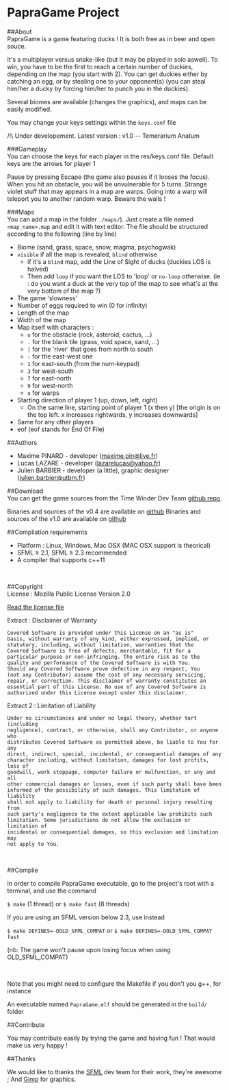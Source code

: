 PapraGame Project
============

##About
<br/>
PapraGame is a game featuring ducks ! It is both free as in beer and open souce.

It's a multiplayer versus snake-like (but it may be played in solo aswell). To win, you have to be the first to reach a certain number of duckies, depending on the map (you start with 2).
You can get duckies either by catching an egg, or by stealing one to your opponent(s) (you can steal him/her a ducky by forcing him/her to punch you in the duckies).

Several biomes are available (changes the graphics), and maps can be easily modified.

You may change your keys settings within the ``keys.conf`` file

/!\ Under developement. Latest version : v1.0 -- Temerarium Anatum
<br/>

###Gameplay
<br/>
You can choose the keys for each player in the res/keys.conf file. Default keys are the arrows for player 1

Pause by pressing Escape (the game also pauses if it looses the focus).
When you hit an obstacle, you will be unvulnerable for 5 turns. Strange violet stuff that may appears in a map are warps. Going into a warp will teleport you to another random warp. Beware the walls !

###Maps
<br/>
You can add a map in the folder `./maps/`). Just create a file named ``<map_name>.map`` and edit it with text editor.
The file should be structured according to the following (line by line)
+ Biome (sand, grass, space, snow, magma, psychogwak)
+ ``visible`` if all the map is revealed, ``blind`` otherwise
    + if it's a ``blind`` map, add the Line of Sight of ducks (duckies LOS is halved)
    + Then add ``loop`` if you want the LOS to 'loop' or ``no-loop`` otherwise. (ie : do you want a duck at the very top of the map to see what's at the very bottom of the map ?)
+ The game 'slowness'
+ Number of eggs required to win (0 for infinity)
+ Length of the map
+ Width of the map
+ Map itself with characters :
    + ``o`` for the obstacle (rock, asteroid, cactus, …)
    + ``.`` for the blank tile (grass, void space, sand, …)
    + ``|`` for the 'river' that goes from north to south
    + ``-`` for the east-west one
    + ``1`` for east-south (from the num-keypad)
    + ``3`` for west-south
    + ``7`` for east-north
    + ``9`` for west-north
    + ``x`` for warps
+ Starting direction of player 1 (up, down, left, right)
    + On the same line, starting point of player 1 (x then y) [the origin is on the top left. x increases rightwards, y increases downwards]
+ Same for any other players
+ eof
(eof stands for End Of File)

##Authors
<br/>
+ Maxime PINARD - developer (maxime.pin@live.fr)
+ Lucas LAZARE - developer (lazarelucas@yahoo.fr)
+ Julien BARBIER - developer (a little), graphic designer (julien.barbier@utbm.fr)

##Download
<br/>
You can get the game sources from the Time Winder Dev Team [github repo](https://github.com/TiWinDeTea/PapraGame).

Binaries and sources of the v0.4 are available on [github](https://github.com/TiWinDeTea/PapraGame/releases/tag/v0.4)
Binaries and sources of the v1.0 are available on [github](https://github.com/TiWinDeTea/PapraGame/releases/tag/v1.0)
<br/>

##Compilation requirements
<br/>
+ Platform : Linux, Windows, Mac OSX (MAC OSX support is theorical)
+ SFML ≥ 2.1, SFML ≥ 2.3 recommended
+ A compiler that supports c++11
<br/>

##Copyright
<br/>
License : Mozilla Public License Version 2.0

[Read the license file](LICENSE.md)

Extract : Disclaimer of Warranty

    Covered Software is provided under this License on an "as is"
    basis, without warranty of any kind, either expressed, implied, or
    statutory, including, without limitation, warranties that the
    Covered Software is free of defects, merchantable, fit for a
    particular purpose or non-infringing. The entire risk as to the
    quality and performance of the Covered Software is with You.
    Should any Covered Software prove defective in any respect, You
    (not any Contributor) assume the cost of any necessary servicing,
    repair, or correction. This disclaimer of warranty constitutes an
    essential part of this License. No use of any Covered Software is
    authorized under this License except under this disclaimer.

Extract 2 : Limitation of Liability

    Under no circumstances and under no legal theory, whether tort (including
    negligence), contract, or otherwise, shall any Contributor, or anyone who
    distributes Covered Software as permitted above, be liable to You for any
    direct, indirect, special, incidental, or consequential damages of any
    character including, without limitation, damages for lost profits, loss of
    goodwill, work stoppage, computer failure or malfunction, or any and all
    other commercial damages or losses, even if such party shall have been
    informed of the possibility of such damages. This limitation of liability
    shall not apply to liability for death or personal injury resulting from
    such party's negligence to the extent applicable law prohibits such
    limitation. Some jurisdictions do not allow the exclusion or limitation of
    incidental or consequential damages, so this exclusion and limitation may
    not apply to You.

<br/>

##Compile

In order to compile PapraGame executable, go to the project's root with a terminal, and use the command

``$ make`` (1 thread) or ``$ make fast`` (8 threads)

If you are using an SFML version below 2.3, use instead

``$ make DEFINES=-DOLD_SFML_COMPAT`` or ``$ make DEFINES=-DOLD_SFML_COMPAT fast``

(nb: The game won't pause upon losing focus when using OLD_SFML_COMPAT)

<br/>

Note that you might need to configure the Makefile if you don't you g++, for instance

An executable named `PapraGame.elf` should be generated in the `build/` folder

##Contribute

You may contribute easily by trying the game and having fun ! That would make us very happy !

##Thanks

We would like to thanks the [SFML](http://www.sfml-dev.org/) dev team for their work, they're awesome ; And [Gimp](https://www.gimp.org/) for graphics.
